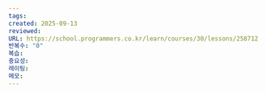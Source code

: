```yaml
---
tags:
created: 2025-09-13
reviewed:
URL: https://school.programmers.co.kr/learn/courses/30/lessons/258712
반복수: "0"
복습:
중요성:
레이팅:
메모:
---
```

